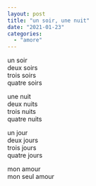 ```yaml
---
layout: post
title: "un soir, une nuit"
date: "2021-01-23"
categories: 
  - "amore"
---
```


un soir  
deux soirs  
trois soirs  
quatre soirs

une nuit  
deux nuits  
trois nuits  
quatre nuits

un jour  
deux jours  
trois jours  
quatre jours

mon amour  
mon seul amour
